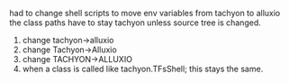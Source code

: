 had to change shell scripts to move env variables from tachyon to alluxio
the class paths have to stay tachyon unless source tree is changed. 

1) change tachyon->alluxio
2) change Tachyon->Alluxio
3) change TACHYON->ALLUXIO
4) when a class is called like tachyon.TFsShell; this stays the same. 

